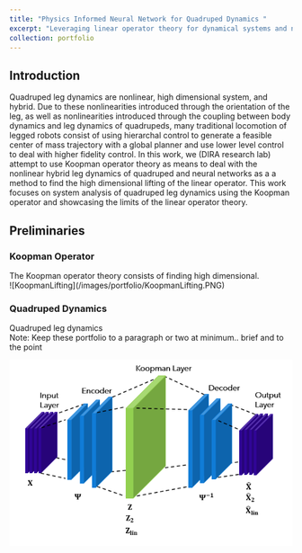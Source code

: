 ```yaml
---
title: "Physics Informed Neural Network for Quadruped Dynamics "
excerpt: "Leveraging linear operator theory for dynamical systems and neural network as universal function approximator, this neural network architecture aims to identify quadruped dynamics<br/><img src='/images/portfolio/KoopmanAEModel.PNG'>"
collection: portfolio
---
```


<h2>Introduction</h2>
Quadruped leg dynamics are nonlinear, high dimensional system, and hybrid. Due to these nonlinearities introduced through the orientation of the leg, as well as nonlinearities introduced through the coupling between body dynamics and leg dynamics of quadrupeds, many traditional locomotion of legged robots consist of using hierarchal control to generate a feasible center of mass trajectory with a global planner and use lower level control to deal with higher fidelity control.
In this work, we (DIRA research lab) attempt to use Koopman operator theory as means to deal with the nonlinear hybrid leg dynamics of quadruped and neural networks as a a method to find the high dimensional lifting of the linear operator. This work focuses on system analysis of quadruped leg dynamics using the Koopman operator and showcasing the limits of the linear operator theory. 

<h2> Preliminaries </h2>
<h3> Koopman Operator</h3>
The Koopman operator theory consists of finding high dimensional.
<br>
![KoopmanLifting](/images/portfolio/KoopmanLifting.PNG)

<h3> Quadruped Dynamics</h3>
Quadruped leg dynamics 
<br>
Note: Keep these portfolio to a paragraph or two at minimum.. brief and to the point
<br>

![KoopmanAEModel](/images/portfolio/KoopmanAEModel.PNG)

